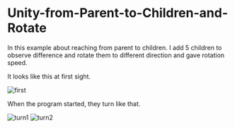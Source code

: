 # Unity-from-Parent-to-Children-and-Rotate

In this example about reaching from parent to children. I add 5 children to observe difference and rotate them to different direction and gave rotation speed.

It looks like this at first sight.

![first](https://user-images.githubusercontent.com/59045890/91764822-9d26f880-ebe0-11ea-81a5-5bae4c28723c.png)

When the program started, they turn like that.

![turn1](https://user-images.githubusercontent.com/59045890/91764825-9e582580-ebe0-11ea-8426-0faebfc149d3.png)
![turn2](https://user-images.githubusercontent.com/59045890/91764826-9ef0bc00-ebe0-11ea-9205-22328e79a7c2.png)
